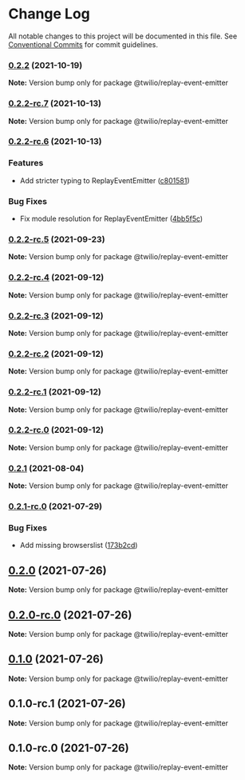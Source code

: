 # Change Log

All notable changes to this project will be documented in this file.
See [Conventional Commits](https://conventionalcommits.org) for commit guidelines.

### [0.2.2](https://github.com/twilio/rtd-sdk-monorepo-js/compare/@twilio/replay-event-emitter@0.2.2-rc.7...@twilio/replay-event-emitter@0.2.2) (2021-10-19)

**Note:** Version bump only for package @twilio/replay-event-emitter





### [0.2.2-rc.7](https://github.com/twilio/rtd-sdk-monorepo-js/compare/@twilio/replay-event-emitter@0.2.2-rc.6...@twilio/replay-event-emitter@0.2.2-rc.7) (2021-10-13)

**Note:** Version bump only for package @twilio/replay-event-emitter





### [0.2.2-rc.6](https://github.com/twilio/rtd-sdk-monorepo-js/compare/@twilio/replay-event-emitter@0.2.2-rc.5...@twilio/replay-event-emitter@0.2.2-rc.6) (2021-10-13)


### Features

* Add stricter typing to ReplayEventEmitter ([c801581](https://github.com/twilio/rtd-sdk-monorepo-js/commit/c8015810af7c1a34eb5c638810b9a10ff859b2f8))


### Bug Fixes

* Fix module resolution for ReplayEventEmitter ([4bb5f5c](https://github.com/twilio/rtd-sdk-monorepo-js/commit/4bb5f5c31bc3a7fe4fa2ef301ee7fc5c3b47d57f))



### [0.2.2-rc.5](https://github.com/twilio/rtd-sdk-monorepo-js/compare/@twilio/replay-event-emitter@0.2.2-rc.4...@twilio/replay-event-emitter@0.2.2-rc.5) (2021-09-23)

**Note:** Version bump only for package @twilio/replay-event-emitter





### [0.2.2-rc.4](https://github.com/twilio/rtd-sdk-monorepo-js/compare/@twilio/replay-event-emitter@0.2.2-rc.3...@twilio/replay-event-emitter@0.2.2-rc.4) (2021-09-12)

**Note:** Version bump only for package @twilio/replay-event-emitter





### [0.2.2-rc.3](https://github.com/twilio/rtd-sdk-monorepo-js/compare/@twilio/replay-event-emitter@0.2.2-rc.2...@twilio/replay-event-emitter@0.2.2-rc.3) (2021-09-12)

**Note:** Version bump only for package @twilio/replay-event-emitter





### [0.2.2-rc.2](https://github.com/twilio/rtd-sdk-monorepo-js/compare/@twilio/replay-event-emitter@0.2.2-rc.1...@twilio/replay-event-emitter@0.2.2-rc.2) (2021-09-12)

**Note:** Version bump only for package @twilio/replay-event-emitter





### [0.2.2-rc.1](https://github.com/twilio/rtd-sdk-monorepo-js/compare/@twilio/replay-event-emitter@0.2.1...@twilio/replay-event-emitter@0.2.2-rc.1) (2021-09-12)

**Note:** Version bump only for package @twilio/replay-event-emitter





### [0.2.2-rc.0](https://github.com/twilio/rtd-sdk-monorepo-js/compare/@twilio/replay-event-emitter@0.2.1...@twilio/replay-event-emitter@0.2.2-rc.0) (2021-09-12)

**Note:** Version bump only for package @twilio/replay-event-emitter





### [0.2.1](https://github.com/twilio/rtd-sdk-monorepo-js/compare/@twilio/replay-event-emitter@0.2.1-rc.0...@twilio/replay-event-emitter@0.2.1) (2021-08-04)

**Note:** Version bump only for package @twilio/replay-event-emitter





### [0.2.1-rc.0](https://github.com/twilio/rtd-sdk-monorepo-js/compare/@twilio/replay-event-emitter@0.2.0...@twilio/replay-event-emitter@0.2.1-rc.0) (2021-07-29)


### Bug Fixes

* Add missing browserslist ([173b2cd](https://github.com/twilio/rtd-sdk-monorepo-js/commit/173b2cdf5c71b3585c6843a6a0852d5839b69ef0))



## [0.2.0](https://github.com/twilio/rtd-sdk-monorepo-js/compare/@twilio/replay-event-emitter@0.2.0-rc.0...@twilio/replay-event-emitter@0.2.0) (2021-07-26)

**Note:** Version bump only for package @twilio/replay-event-emitter





## [0.2.0-rc.0](https://github.com/twilio/rtd-sdk-monorepo-js/compare/@twilio/replay-event-emitter@0.1.0...@twilio/replay-event-emitter@0.2.0-rc.0) (2021-07-26)

**Note:** Version bump only for package @twilio/replay-event-emitter





## [0.1.0](https://github.com/twilio/rtd-sdk-monorepo-js/compare/@twilio/replay-event-emitter@0.1.0-rc.1...@twilio/replay-event-emitter@0.1.0) (2021-07-26)

**Note:** Version bump only for package @twilio/replay-event-emitter





## 0.1.0-rc.1 (2021-07-26)

**Note:** Version bump only for package @twilio/replay-event-emitter





## 0.1.0-rc.0 (2021-07-26)

**Note:** Version bump only for package @twilio/replay-event-emitter
